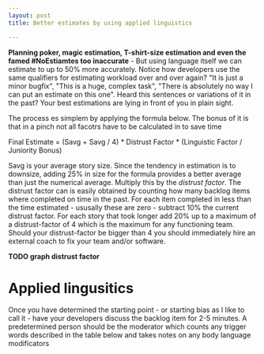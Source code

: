 ```yaml
---
layout: post
title: Better estimates by using applied linguistics

---
```


**Planning poker, magic estimation, T-shirt-size estimation and even the famed \#NoEstiamtes too inaccurate** - But using language itself we can estimate  to up to 50% more accurately. Notice how developers use the same qualifiers for estimating workload over and over again? "It is just a minor bugfix", "This is a huge, complex task", "There is absolutely no way I can put an estimate on this one". Heard this sentences or variations of it in the past? Your best estimations are lying in front of you in plain sight.

The process es simplem by applying the formula below. The bonus of it is that in a pinch not all facotrs have to be calculated in to save time

Final Estimate = (Savg + Savg / 4) * Distrust Factor * (Linguistic Factor / Juniority Bonus) 

Savg is your average story size. Since the tendency in estimation is to downsize, adding 25% in size for the formula provides a better average than just 
the numerical average. Multiply this by the *distrust factor*. The distrust factor can is easily obtained by counting how many backlog items where completed on time in the past. For each item completed in less than the time estimated - ususally these are zero - subtract 10% the current distrust factor. For each story that took longer add 20% up to a maximum of a distrust-factor of 4 which is the maximum for any functioning team. Should your distrust-factor be bigger than 4 you should immediately hire an external coach to fix your team and/or software. 

**TODO graph distrust factor**

# Applied lingusitics

Once you have determined the starting point - or starting bias as I like to call it - have your developers discuss the backlog item for 2-5 minutes. A predetermined person should be the moderator which counts any trigger words described in the table below and takes notes on any body language modificators
